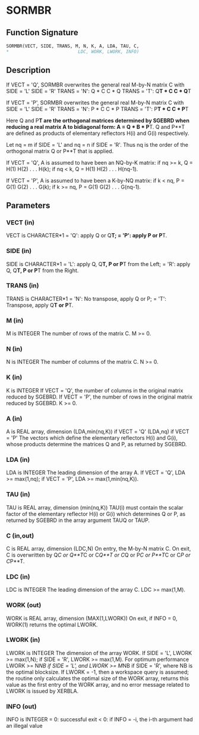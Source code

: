 # SORMBR

## Function Signature

```fortran
SORMBR(VECT, SIDE, TRANS, M, N, K, A, LDA, TAU, C,
*                          LDC, WORK, LWORK, INFO)
```

## Description


 If VECT = 'Q', SORMBR overwrites the general real M-by-N matrix C
 with
                 SIDE = 'L'     SIDE = 'R'
 TRANS = 'N':      Q * C          C * Q
 TRANS = 'T':      Q**T * C       C * Q**T

 If VECT = 'P', SORMBR overwrites the general real M-by-N matrix C
 with
                 SIDE = 'L'     SIDE = 'R'
 TRANS = 'N':      P * C          C * P
 TRANS = 'T':      P**T * C       C * P**T

 Here Q and P**T are the orthogonal matrices determined by SGEBRD when
 reducing a real matrix A to bidiagonal form: A = Q * B * P**T. Q and
 P**T are defined as products of elementary reflectors H(i) and G(i)
 respectively.

 Let nq = m if SIDE = 'L' and nq = n if SIDE = 'R'. Thus nq is the
 order of the orthogonal matrix Q or P**T that is applied.

 If VECT = 'Q', A is assumed to have been an NQ-by-K matrix:
 if nq >= k, Q = H(1) H(2) . . . H(k);
 if nq < k, Q = H(1) H(2) . . . H(nq-1).

 If VECT = 'P', A is assumed to have been a K-by-NQ matrix:
 if k < nq, P = G(1) G(2) . . . G(k);
 if k >= nq, P = G(1) G(2) . . . G(nq-1).

## Parameters

### VECT (in)

VECT is CHARACTER*1 = 'Q': apply Q or Q**T; = 'P': apply P or P**T.

### SIDE (in)

SIDE is CHARACTER*1 = 'L': apply Q, Q**T, P or P**T from the Left; = 'R': apply Q, Q**T, P or P**T from the Right.

### TRANS (in)

TRANS is CHARACTER*1 = 'N': No transpose, apply Q or P; = 'T': Transpose, apply Q**T or P**T.

### M (in)

M is INTEGER The number of rows of the matrix C. M >= 0.

### N (in)

N is INTEGER The number of columns of the matrix C. N >= 0.

### K (in)

K is INTEGER If VECT = 'Q', the number of columns in the original matrix reduced by SGEBRD. If VECT = 'P', the number of rows in the original matrix reduced by SGEBRD. K >= 0.

### A (in)

A is REAL array, dimension (LDA,min(nq,K)) if VECT = 'Q' (LDA,nq) if VECT = 'P' The vectors which define the elementary reflectors H(i) and G(i), whose products determine the matrices Q and P, as returned by SGEBRD.

### LDA (in)

LDA is INTEGER The leading dimension of the array A. If VECT = 'Q', LDA >= max(1,nq); if VECT = 'P', LDA >= max(1,min(nq,K)).

### TAU (in)

TAU is REAL array, dimension (min(nq,K)) TAU(i) must contain the scalar factor of the elementary reflector H(i) or G(i) which determines Q or P, as returned by SGEBRD in the array argument TAUQ or TAUP.

### C (in,out)

C is REAL array, dimension (LDC,N) On entry, the M-by-N matrix C. On exit, C is overwritten by Q*C or Q**T*C or C*Q**T or C*Q or P*C or P**T*C or C*P or C*P**T.

### LDC (in)

LDC is INTEGER The leading dimension of the array C. LDC >= max(1,M).

### WORK (out)

WORK is REAL array, dimension (MAX(1,LWORK)) On exit, if INFO = 0, WORK(1) returns the optimal LWORK.

### LWORK (in)

LWORK is INTEGER The dimension of the array WORK. If SIDE = 'L', LWORK >= max(1,N); if SIDE = 'R', LWORK >= max(1,M). For optimum performance LWORK >= N*NB if SIDE = 'L', and LWORK >= M*NB if SIDE = 'R', where NB is the optimal blocksize. If LWORK = -1, then a workspace query is assumed; the routine only calculates the optimal size of the WORK array, returns this value as the first entry of the WORK array, and no error message related to LWORK is issued by XERBLA.

### INFO (out)

INFO is INTEGER = 0: successful exit < 0: if INFO = -i, the i-th argument had an illegal value

